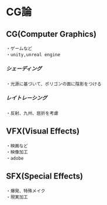 # CG論

## CG(Computer Graphics)

    ・ゲームなど
    ・unity,unreal engine

##### シェーディング

    ・光源に基づいて、ポリゴンの面に陰影をつける

##### レイトレーシング

    ・反射、九州、屈折を考慮

## VFX(Visual Effects)

    ・映画など
    ・映像加工
    ・adobe

## SFX(Special Effects)

    ・爆発、特殊メイク
    ・現実加工